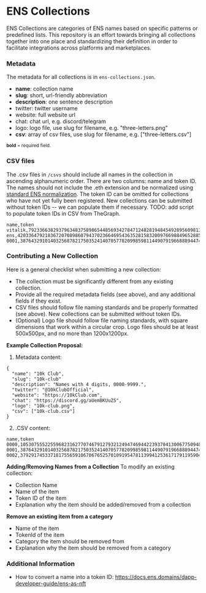 
# ENS Collections

ENS Collections are categories of ENS names based on specific patterns or predefined lists. This repository is an effort towards bringing all collections together into one place and standardizing their definition in order to facilitate integrations across platforms and marketplaces.


### Metadata
The metadata for all collections is in `ens-collections.json`.

- **name**: collection name
- **slug**: short, url-friendly abbreviation
- **description**: one sentence description
- twitter: twitter username
- website: full website url
- chat: chat url, e.g. discord/telegram
- logo: logo file, use slug for filename, e.g. "three-letters.png"
- **csv**: array of csv files, use slug for filename, e.g. ["three-letters.csv"]

<sub>**bold** = required field.</sub>


### CSV files
The .csv files in `/csvs` should include all names in the collection in ascending alphanumeric order. There are two columns: name and token ID. The names should not include the .eth extension and be normalized using [standard ENS normalization](https://docs.ens.domains/contract-api-reference/name-processing#normalising-names). The token ID can be omitted for collections who have not yet fully been registered. New collections can be submitted without token IDs -- we can populate them if necessary.
TODO: add script to populate token IDs in CSV from TheGraph.
```
name,token
vitalik,79233663829379634837589865448569342784712482819484549289560981379859480642508
ens,42033647921836720708986079437023664695436352815832009766988496528855301124570
0001,38764329101403256878217503524140705778209985981144907919668889447405219871633
```


### Contributing a New Collection
Here is a general checklist when submitting a new collection:

- The collection must be significantly different from any existing collection. 
- Provide all the required metadata fields (see above), and any additional fields if they exist.
- CSV files should follow file naming standards and be properly formatted (see above). New collections can be submitted without token IDs.
- (Optional) Logo file should follow file naming standards, with square dimensions that work within a circular crop. Logo files should be at least 500x500px, and no more than 1200x1200px. 


**Example Collection Proposal:**
1) Metadata content:
```
{
  "name": "10k Club",
  "slug": "10k-club"
  "description": "Names with 4 digits, 0000-9999.",
  "twitter": "@10kClubOfficial",
  "website": "https://10kClub.com",
  "chat": "https://discord.gg/aUemBKUuZ5",
  "logo": "10k-club.png",
  "csv": ["10k-club.csv"]
}
```
2) .CSV content:
```
name,token
0000,105307555225596823162770746791279321249474694422393704130067750948958748271609
0001,38764329101403256878217503524140705778209985981144907919668889447405219871633
0002,37929174533718175565910670676525701091954781139941253617179119590462796771323
```

**Adding/Removing Names from a Collection**
To modify an existing collection: 
- Collection Name
- Name of the item
- Token ID of the item
- Explanation why the item should be added/removed from a collection

**Remove an existing item from a category**
* Name of the item
* TokenId of the item
* Category the item should be removed from
* Explanation why the item should be removed from a category

### Additional Information
* How to convert a name into a token ID: https://docs.ens.domains/dapp-developer-guide/ens-as-nft

